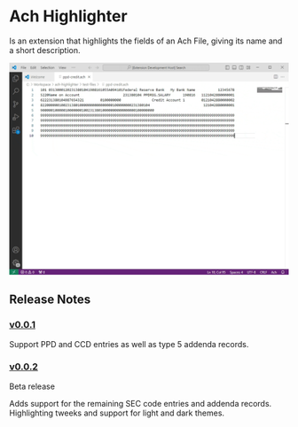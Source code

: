 # Ach Highlighter

Is an extension that highlights the fields of an Ach File, giving its name and a short description.

![Recording](example.gif)

## Release Notes

### [v0.0.1](https://github.com/brian-pickens/vscode-ach-highlighter/releases/tag/0.0.1)

Support PPD and CCD entries as well as type 5 addenda records.

### [v0.0.2](https://github.com/brian-pickens/vscode-ach-highlighter/releases/tag/0.0.2)

Beta release

Adds support for the remaining SEC code entries and addenda records. Highlighting tweeks and support for light and dark themes.
